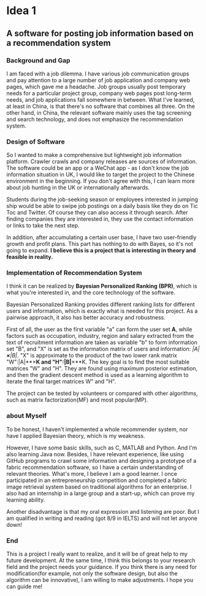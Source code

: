 # Idea 1

## **A software for posting job information based on a recommendation system**



### **Background and Gap** 

I am faced with a job dilemma. I have various job communication groups and pay attention to a large number of job application and company web pages, which gave me a headache. Job groups usually post temporary needs for a particular project group, company web pages post long-term needs, and job applications fall somewhere in between. What I've learned, at least in China, is that there's no software that combines all three. On the other hand, in China, the relevant software mainly uses the tag screening and search technology, and does not emphasize the recommendation system. 

 

### **Design of Software** 

So I wanted to make a comprehensive but lightweight job information platform. Crawler crawls and company releases are sources of information. The software could be an app or a WeChat app - as I don't know the job information situation in UK, I would like to target the project to the Chinese environment in the beginning. If you don't agree with this, I can learn more about job hunting in the UK or internationally afterwards. 

Students during the job-seeking season or employees interested in jumping ship would be able to swipe job postings on a daily basis like they do on Tic Toc and Twitter. Of course they can also access it through search. After finding companies they are interested in, they use the contact information or links to take the next step. 

In addition, after accumulating a certain user base, I have two user-friendly growth and profit plans. This part has nothing to do with Bayes, so it's not going to expand. **I believe this is a project that is interesting in theory and feasible in reality.** 

 

### **Implementation of Recommendation System**

I think it can be realized by **Bayesian Personalized Ranking (BPR)**, which is what you're interested in, and the core technology of the software. 

Bayesian Personalized Ranking provides different ranking lists for different users and information, which is exactly what is needed for this project. As a pairwise approach, it also has better accuracy and robustness. 

First of all, the user as the first variable "a" can form the user set **A**, while factors such as occupation, industry, region and salary extracted from the text of recruitment information are taken as variable "b" to form information set "B", and "X" is set as the information matrix of users and information: *|A|**×**|B|*. "X" is approximate to the product of the two lower rank matrix "W":|A|**×**K and "H":|B|**×**K. The key goal is to find the most suitable matrices "W" and "H". They are found using maximum posterior estimation, and then the gradient descent method is used as a learning algorithm to iterate the final target matrices W" and "H". 

The project can be tested by volunteers or compared with other algorithms, such as matrix factorization(MF) and most popular(MP). 



### **about Myself** 

To be honest, I haven't implemented a whole recommender system, nor have I applied Bayesian theory, which is my weakness. 

However, I have some basic skills, such as C, MATLAB and Python. And I'm also learning Java now. Besides, I have relevant experience, like using GitHub programs to crawl some information and designing a prototype of a fabric recommendation software, so I have a certain understanding of relevant theories. What's more, I believe I am a good learner. I once participated in an entrepreneurship competition and completed a fabric image retrieval system based on traditional algorithms for an enterprise. I also had an internship in a large group and a start-up, which can prove my learning ability. 

Another disadvantage is that my oral expression and listening are poor. But I am qualified in writing and reading (got 8/9 in IELTS) and will not let anyone down! 

 

### **End** 

This is a project I really want to realize, and it will be of great help to my future development. At the same time, I think this belongs to your research field and the project needs your guidance. If you think there is any need for modification(for example, not only the software design, but also the algorithm can be innovative), I am willing to make adjustments. I hope you can guide me! 